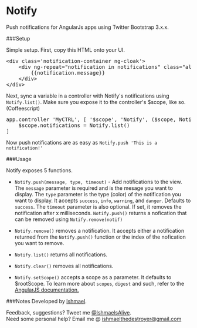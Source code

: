 Notify
======

Push notifications for AngularJs apps using Twitter Bootstrap 3.x.x. 

###Setup

Simple setup. First, copy this HTML onto your UI.

<pre>
&#60;div class='notification-container ng-cloak'&#62;
    &#60;div ng-repeat="notification in notifications" class="alert alert-dismissable alert-{{notification.type}}"&#62;
        {{notification.message}}
    &#60;/div&#62;
&#60;/div&#62;
</pre>

Next, sync a variable in a controller with Notify's notifications using `Notify.list()`. Make sure you expose it to the controller's $scope, like so. (Coffeescript)

<pre>
app.controller 'MyCTRL', [ '$scope', 'Notify', ($scope, Notify) ->
	$scope.notifications = Notify.list()
]
</pre>

Now push notifications are as easy as `Notify.push 'This is a notification!'`

###Usage

Notify exposes 5 functions. 
- `Notify.push(message, type, timeout)` - Add notifications to the view. The `message` parameter is required and is the mesage you want to display. The `type` parameter is the type (color) of the notification you want to display. It accepts `success`, `info`, `warning`, and `danger`. Defaults to `success`. The `timeout` parameter is also optional. If set, it removes the notification after x milliseconds. `Notify.push()` returns a nofication that can be removed using `Notify.remove(notif)`

- `Notify.remove()` removes a notification. It accepts either a notification returned from the `Notify.push()` function or the index of the nofication you want to remove.

- `Notify.list()` returns all notifications.

- `Notify.clear()` removes all notifications.

- `Notify.setScope()` accepts a scope as a parameter. It defaults to $rootScope. To learn more about `scopes`, `digest` and such, refer to the <a href='http://docs.angularjs.org/guide/scope'>AngularJS documentation.</a>


###Notes
Developed by <a href='http://twitter.com/ishmaelsalive'>Ishmael</a>. <br />

Feedback, suggestions? Tweet me <a href='http://twitter.com/ishmaelsalive'>@IshmaelsAlive</a>. <br />
Need some personal help? Email me @ <a href='mailto:ishmaelthedestroyer@gmail.com?Subject=LazyNMean'>ishmaelthedestroyer@gmail.com</a>